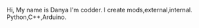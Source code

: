 Hi, My name is Danya
I'm codder.
I create mods,external,internal.
Python,C++,Arduino.
<!---
XtraDevgg/XtraDevgg is a ✨ special ✨ repository because its `README.md` (this file) appears on your GitHub profile.
You can click the Preview link to take a look at your changes.
--->

